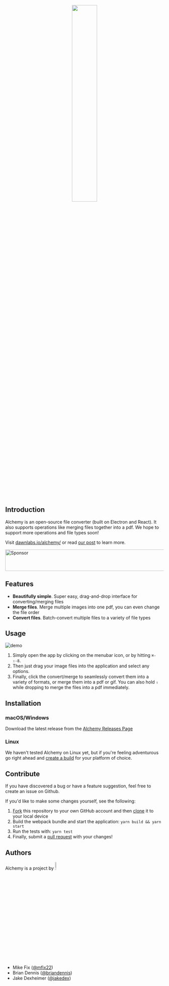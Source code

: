 <p align="center"><img width=40% src="https://cloud.githubusercontent.com/assets/10369094/24595851/bc69d6e4-17ff-11e7-98e9-67b538b25de3.png"></p>

## Introduction

Alchemy is an open-source file converter (built on Electron and React). It also supports operations like merging files together into a pdf. We hope to support more operations and file types soon!

Visit [dawnlabs.io/alchemy/](http://dawnlabs.io/alchemy/) or read [our post](https://dawnlabs.github.io/blog/alchemy/) to learn more.

<a href="https://app.codesponsor.io/link/4phDnnWx26cvd5VwNvzwwdPm/dawnlabs/alchemy" rel="nofollow"><img src="https://app.codesponsor.io/embed/4phDnnWx26cvd5VwNvzwwdPm/dawnlabs/alchemy.svg" style="width: 888px; height: 68px;" alt="Sponsor" /></a>

## Features

* **Beautifully simple**. Super easy, drag-and-drop interface for converting/merging files
* **Merge files**. Merge multiple images into one pdf, you can even change the file order
* **Convert files**. Batch-convert multiple files to a variety of file types

## Usage

[]()![demo](https://cloud.githubusercontent.com/assets/10369094/24595824/7e6f7f74-17ff-11e7-80dd-b2602b9f0ba1.gif)

1. Simply open the app by clicking on the menubar icon, or by hitting `⌘-⇧-8`.
2. Then just drag your image files into the application and select any options.
3. Finally, click the convert/merge to seamlessly convert them into a variety of formats, or merge them into a pdf or gif. You can also hold `⇧` while dropping to merge the files into a pdf immediately.

## Installation

### macOS/Windows

Download the latest release from the [Alchemy Releases Page](https://github.com/dawnlabs/alchemy/releases/latest)

### Linux 

We haven't tested Alchemy on Linux yet, but if you're feeling adventurous go right ahead and [create a build](https://github.com/dawnlabs/alchemy/issues/9) for your platform of choice.

## Contribute

If you have discovered a bug or have a feature suggestion, feel free to create an issue on Github.

If you'd like to make some changes yourself, see the following:
1. [Fork](https://help.github.com/articles/fork-a-repo/) this repository to your own GitHub account and then [clone](https://help.github.com/articles/cloning-a-repository/) it to your local device
2. Build the webpack bundle and start the application: `yarn build && yarn start`
3. Run the tests with: `yarn test`
4. Finally, submit a [pull request](https://help.github.com/articles/creating-a-pull-request-from-a-fork/) with your changes!

## Authors
Alchemy is a project by <a href="http://dawnlabs.io/"><img width=8% src="https://cloud.githubusercontent.com/assets/10369094/25406306/dacebd4c-29cb-11e7-8e1c-468687cde495.png"></a>
- Mike Fix ([@mfix22](https://github.com/mfix22))
- Brian Dennis ([@briandennis](https://github.com/briandennis))
- Jake Dexheimer ([@jakedex](https://github.com/jakedex))

